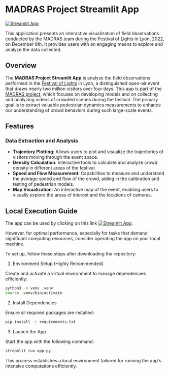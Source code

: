 # MADRAS Project Streamlit App
[![Streamlit App](https://static.streamlit.io/badges/streamlit_badge_black_white.svg)](https://madras-data-app.streamlit.app/)

This application presents an interactive visualization of field observations conducted by 
the MADRAS team during the Festival of Lights in Lyon, 2022, on December 8th. 
It provides users with an engaging means to explore and analyze the data collected.



## Overview
The **MADRAS Project Streamlit App** is analyse the field observations performed in the [Festival of Lights](https://www.madras-crowds.eu/Festival-of-Lights-Lyon-.h.htm) in Lyon, a distinguished open-air event that draws nearly two million visitors over four days. 
This app is part of the [MADRAS project](https://www.madras-crowds.eu/), which focuses on developing models and on collecting and analyzing videos of crowded scenes during the festival. The primary goal is to extract valuable pedestrian dynamics measurements to enhance our understanding of crowd behaviors during such large-scale events.

## Features

### Data Extraction and Analysis
- **Trajectory Plotting**: Allows users to plot and visualize the trajectories of visitors moving through the event space.
- **Density Calculation**: Interactive tools to calculate and analyze crowd density in different areas of the festival.
- **Speed and Flow Measurement**: Capabilities to measure and understand the average speed and flow of the crowd, aiding in the calibration and testing of pedestrian models.
- **Map Visualization**: An interactive map of the event, enabling users to visually explore the areas of interest and the locations of cameras.


## Local Execution Guide

The app can be used by clicking on this link [![Streamlit App](https://static.streamlit.io/badges/streamlit_badge_black_white.svg)](https://madras-data-app.streamlit.app/).

However, for optimal performance, especially for tasks that demand significant computing resources, consider operating the app on your local machine.

To set up, follow these steps after downloading the repository:


1. Environment Setup (Highly Recommended)

Create and activate a virtual environment to manage dependencies efficiently:

```bash
python3 -m venv .venv
source .venv/bin/activate
```

2. Install Dependencies

Ensure all required packages are installed:


```bash
pip install -r requirements.txt
```

3. Launch the App

Start the app with the following command:

```bash
streamlit run app.py
```

This process establishes a local environment tailored for running the app's intensive computations efficiently.

